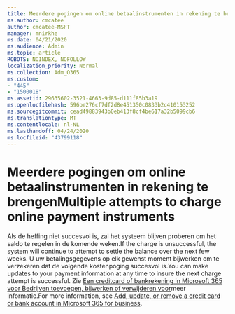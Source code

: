 ```yaml
---
title: Meerdere pogingen om online betaalinstrumenten in rekening te brengen
ms.author: cmcatee
author: cmcatee-MSFT
manager: mnirkhe
ms.date: 04/21/2020
ms.audience: Admin
ms.topic: article
ROBOTS: NOINDEX, NOFOLLOW
localization_priority: Normal
ms.collection: Adm_O365
ms.custom:
- "445"
- "1500018"
ms.assetid: 29635602-3521-4663-9d85-d111f85b3a19
ms.openlocfilehash: 596be276cf7df2d8e451350c0833b2c410153252
ms.sourcegitcommit: cead49883943b0eb413f8cf4be617a32b5099cb6
ms.translationtype: MT
ms.contentlocale: nl-NL
ms.lasthandoff: 04/24/2020
ms.locfileid: "43799118"
---
```

# <a name="multiple-attempts-to-charge-online-payment-instruments"></a><span data-ttu-id="d49d3-102">Meerdere pogingen om online betaalinstrumenten in rekening te brengen</span><span class="sxs-lookup"><span data-stu-id="d49d3-102">Multiple attempts to charge online payment instruments</span></span>

<span data-ttu-id="d49d3-103">Als de heffing niet succesvol is, zal het systeem blijven proberen om het saldo te regelen in de komende weken.</span><span class="sxs-lookup"><span data-stu-id="d49d3-103">If the charge is unsuccessful, the system will continue to attempt to settle the balance over the next few weeks.</span></span> <span data-ttu-id="d49d3-104">U uw betalingsgegevens op elk gewenst moment bijwerken om te verzekeren dat de volgende kostenpoging succesvol is.</span><span class="sxs-lookup"><span data-stu-id="d49d3-104">You can make updates to your payment information at any time to insure the next charge attempt is successful.</span></span> <span data-ttu-id="d49d3-105">Zie [Een creditcard of bankrekening in Microsoft 365 voor Bedrijven toevoegen, bijwerken of verwijderen voor](https://docs.microsoft.com/office365/admin/subscriptions-and-billing/add-update-or-remove-credit-card-or-bank-account)meer informatie.</span><span class="sxs-lookup"><span data-stu-id="d49d3-105">For more information, see [Add, update, or remove a credit card or bank account in Microsoft 365 for business](https://docs.microsoft.com/office365/admin/subscriptions-and-billing/add-update-or-remove-credit-card-or-bank-account).</span></span>
